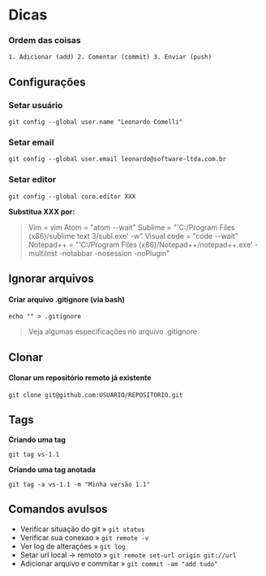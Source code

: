 # Dicas

### Ordem das coisas

` 1. Adicionar (add) 2. Comentar (commit) 3. Enviar (push) `

## Configurações

### Setar usuário
    git config --global user.name "Leonardo Comelli"
### Setar email
    git config --global user.email leonardo@software-ltda.com.br
### Setar editor
    git config --global core.editor XXX
**Substitua XXX por:**
>Vim = vim
Atom = "atom --wait"
Sublime = "'C:/Program Files (x86)/sublime text 3/subl.exe' -w"
Visual code = "code --wait"
Notepad++ = "'C:/Program Files (x86)/Notepad++/notepad++.exe' -multiInst -notabbar -nosession -noPlugin"

## Ignorar arquivos

#### Criar arquivo .gitignore (via bash)

    echo "" > .gitignore

> Veja algumas especificações no arquivo .gitignore

## Clonar

#### Clonar um repositório remoto já existente
    git clone git@github.com:USUARIO/REPOSITORIO.git

## Tags

**Criando uma tag**

    git tag vs-1.1
**Criando uma tag anotada**

    git tag -a vs-1.1 -m "Minha versão 1.1"

## Comandos avulsos
- Verificar situação do git » `git status`
- Verificar sua conexao » ` git remote -v `
- Ver log de alterações » `git log`
- Setar url local -> remoto » `git remote set-url origin git://url`
- Adicionar arquivo e commitar » `git commit -am "add tudo"`
